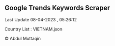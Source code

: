 

## Google Trends Keywords Scraper 
 
Last Update 08-04-2023 , 05:26:12

Country List :
VIETNAM.json



© Abdul Muttaqin 
